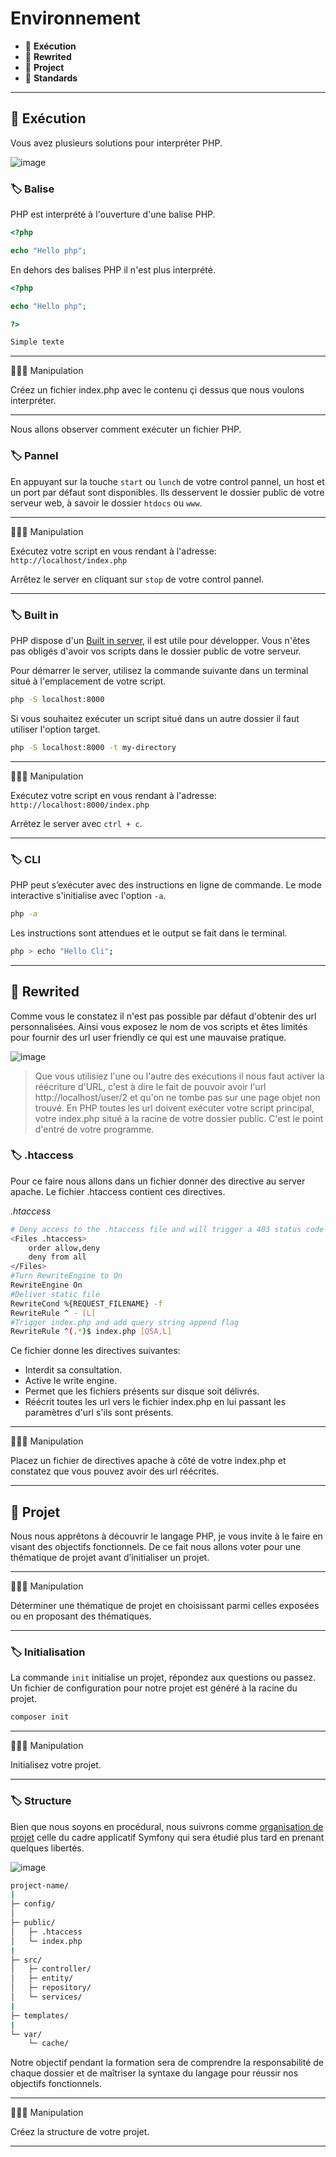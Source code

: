 # Environnement

*  🔖 **Exécution**
*  🔖 **Rewrited**
*  🔖 **Project**
*  🔖 **Standards**

___

## 📑 Exécution

Vous avez plusieurs solutions pour interpréter PHP.

![image](https://raw.githubusercontent.com/seeren-training/PHP/master/wiki/resources/helloworld.png)


### 🏷️ **Balise**

PHP est interprété à l'ouverture d'une balise PHP.

```php
<?php

echo "Hello php";
```

En dehors des balises PHP il n'est plus interprété.

```php
<?php

echo "Hello php";

?>

Simple texte
```

___

👨🏻‍💻 Manipulation

Créez un fichier index.php avec le contenu çi dessus que nous voulons interpréter.

___

Nous allons observer comment exécuter un fichier PHP.

### 🏷️ **Pannel**

En appuyant sur la touche `start` ou `lunch` de votre control pannel, un host et un port par défaut sont disponibles. Ils desservent le dossier public de votre serveur web, à savoir le dossier `htdocs` ou `www`.

___

👨🏻‍💻 Manipulation

Exécutez votre script en vous rendant à l'adresse: `http://localhost/index.php`

Arrêtez le server en cliquant sur `stop` de votre control pannel.

___

### 🏷️ **Built in**

PHP dispose d'un [Built in server](https://www.php.net/manual/en/features.commandline.webserver.php), il est utile pour développer. Vous n'êtes pas obligés d'avoir vos scripts dans le dossier public de votre serveur.

Pour démarrer le server, utilisez la commande suivante dans un terminal situé à l'emplacement de votre script.

```bash
php -S localhost:8000
```

Si vous souhaitez exécuter un script situé dans un autre dossier il faut utiliser l'option target.

```bash
php -S localhost:8000 -t my-directory
```

___

👨🏻‍💻 Manipulation

Exécutez votre script en vous rendant à l'adresse: `http://localhost:8000/index.php`

Arrétez le server avec `ctrl + c`.

___

### 🏷️ **CLI**

PHP peut s’exécuter avec des instructions en ligne de commande. Le mode interactive s'initialise avec l'option `-a`.

```bash
php -a
```

Les instructions sont attendues et le output se fait dans le terminal.

```bash
php > echo "Hello Cli";
```

___

## 📑 Rewrited

Comme vous le constatez il n'est pas possible par défaut d'obtenir des url personnalisées. Ainsi vous exposez le nom de vos scripts et êtes limités pour fournir des url user friendly ce qui est une mauvaise pratique.

![image](https://raw.githubusercontent.com/seeren-training/PHP/master/wiki/resources/rewite.jpg)

> Que vous utilisiez l'une ou l'autre des exécutions il nous faut activer la réécriture d'URL, c'est à dire le fait de pouvoir avoir l'url http://localhost/user/2 et qu'on ne tombe pas sur une page objet non trouvé. En PHP toutes les url doivent exécuter votre script principal, votre index.php situé à la racine de votre dossier public. C'est le point d'entré de votre programme.

### 🏷️ **.htaccess**

Pour ce faire nous allons dans un fichier donner des directive au server apache. Le fichier .htaccess contient ces directives.

*.htaccess*

```bash
# Deny access to the .htaccess file and will trigger a 403 status code
<Files .htaccess>
    order allow,deny
    deny from all
</Files>
#Turn RewriteEngine to On
RewriteEngine On
#Deliver static file
RewriteCond %{REQUEST_FILENAME} -f
RewriteRule ^ - [L]
#Trigger index.php and add query string append flag
RewriteRule ^(.*)$ index.php [QSA,L]
```

Ce fichier donne les directives suivantes:
* Interdit sa consultation.
* Active le write engine.
* Permet que les fichiers présents sur disque soit délivrés.
* Réécrit toutes les url vers le fichier index.php en lui passant les paramètres d'url s'ils sont présents.

___

👨🏻‍💻 Manipulation

Placez un fichier de directives apache à côté de votre index.php et constatez que vous pouvez avoir des url réécrites.

___

## 📑 Projet

Nous nous apprêtons à découvrir le langage PHP, je vous invite à le faire en visant des objectifs fonctionnels. De ce fait nous allons voter pour une thématique de projet avant d’initialiser un projet.

___

👨🏻‍💻 Manipulation

Déterminer une thématique de projet en choisissant parmi celles exposées ou en proposant des thématiques.

___


### 🏷️ **Initialisation**

La commande `init` initialise un projet, répondez aux questions ou passez. Un fichier de configuration pour notre projet est généré à la racine du projet.

```bash
composer init
```

___

👨🏻‍💻 Manipulation

Initialisez votre projet.

___


### 🏷️ **Structure**

Bien que nous soyons en procédural, nous suivrons comme [organisation de projet](https://symfony.com/doc/current/best_practices.html#use-the-default-directory-structure) celle du cadre applicatif Symfony qui sera étudié plus tard en prenant quelques libertés.

![image](https://raw.githubusercontent.com/seeren-training/PHP/master/wiki/resources/folder.png)

```bash
project-name/
|
├─ config/
│
├─ public/
│   ├─ .htaccess
│   └─ index.php
|
├─ src/
│   ├─ controller/
│   ├─ entity/
│   ├─ repository/
│   └─ services/
|
├─ templates/
|
└─ var/
    └─ cache/
```

Notre objectif pendant la formation sera de comprendre la responsabilité de chaque dossier et de maîtriser la syntaxe du langage pour réussir nos objectifs fonctionnels.

___

👨🏻‍💻 Manipulation

Créez la structure de votre projet.

___
